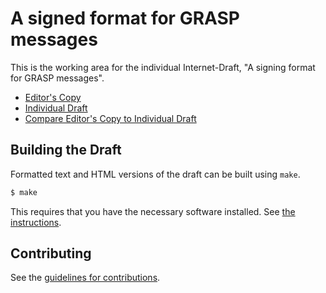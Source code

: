 # A signed format for GRASP messages

This is the working area for the individual Internet-Draft, "A signing format for GRASP messages".

* [Editor's Copy](https://anima-wg.github.io/signed-grasp/#go.draft-carpenter-anima-signed-grasp.html)
* [Individual Draft](https://datatracker.ietf.org/doc/html/draft-carpenter-anima-signed-grasp)
* [Compare Editor's Copy to Individual Draft](https://anima-wg.github.io/voucher/#go.draft-carpenter-anima-signed-grasp.diff)

## Building the Draft

Formatted text and HTML versions of the draft can be built using `make`.

```sh
$ make
```

This requires that you have the necessary software installed.  See
[the instructions](https://github.com/martinthomson/i-d-template/blob/main/doc/SETUP.md).


## Contributing

See the
[guidelines for contributions](https://github.com/anima-wg/signed-grasp/blob/master/CONTRIBUTING.md).
